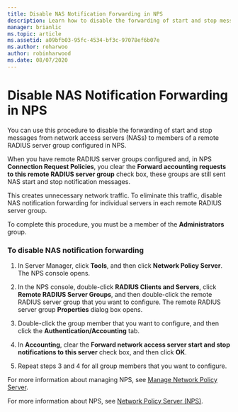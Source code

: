 ```yaml
---
title: Disable NAS Notification Forwarding in NPS
description: Learn how to disable the forwarding of start and stop messages from network access servers to members of a remote RADIUS server group configured in NPS.
manager: brianlic
ms.topic: article
ms.assetid: a09bfb03-95fc-4534-bf3c-97078ef6b07e
ms.author: roharwoo
author: robinharwood
ms.date: 08/07/2020
---
```


# Disable NAS Notification Forwarding in NPS

>

You can use this procedure to disable the forwarding of start and stop messages from network access servers (NASs) to members of a remote RADIUS server group configured in NPS.

When you have remote RADIUS server groups configured and, in NPS **Connection Request Policies**, you clear the **Forward accounting requests to this remote RADIUS server group** check box, these groups are still sent NAS start and stop notification messages.

This creates unnecessary network traffic. To eliminate this traffic, disable NAS notification forwarding for individual servers in each remote RADIUS server group.

To complete this procedure, you must be a member of the **Administrators** group.

### To disable NAS notification forwarding

1. In Server Manager, click **Tools**, and then click **Network Policy Server**. The NPS console opens.

2. In the NPS console, double-click **RADIUS Clients and Servers**, click **Remote RADIUS Server Groups**, and then double-click the remote RADIUS server group that you want to configure. The remote RADIUS server group **Properties** dialog box opens.

3. Double-click the group member that you want to configure, and then click the **Authentication/Accounting** tab.

4. In **Accounting**, clear the **Forward network access server start and stop notifications to this server** check box, and then click **OK**.

5. Repeat steps 3 and 4 for all group members that you want to configure.

For more information about managing NPS, see [Manage Network Policy Server](nps-manage-top.md).

For more information about NPS, see [Network Policy Server (NPS)](nps-top.md).
